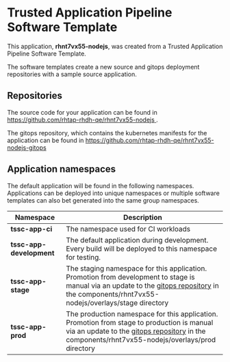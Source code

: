 # Trusted Application Pipeline Software Template

This application, **rhnt7vx55-nodejs**, was created from a Trusted Application Pipeline Software Template.

The software templates create a new source and gitops deployment repositories with a sample source application. 

## Repositories

The source code for your application can be found in [https://github.com/rhtap-rhdh-qe/rhnt7vx55-nodejs ](https://github.com/rhtap-rhdh-qe/rhnt7vx55-nodejs ).
 
The gitops repository, which contains the kubernetes manifests for the application can be found in 
[https://github.com/rhtap-rhdh-qe/rhnt7vx55-nodejs-gitops ](https://github.com/rhtap-rhdh-qe/rhnt7vx55-nodejs-gitops ) 

## Application namespaces 

The default application will be found in the following namespaces. Applications can be deployed into unique namespaces or multiple software templates can also bet generated into the same group namespaces.  

|  Namespace   |  Description   |  
| -------- | -------- |
| **tssc-app-ci** | The namespace used for CI workloads |
| **tssc-app-development** | The default application during development. Every build will be deployed to this namespace for testing. |
| **tssc-app-stage** | The staging namespace for this application. Promotion from development to stage is manual via an update to the [gitops repository](https://github.com/rhtap-rhdh-qe/rhnt7vx55-nodejs-gitops ) in the components/rhnt7vx55-nodejs/overlays/stage directory |
| **tssc-app-prod** | The production namespace for this application. Promotion from stage to production is manual via an update to the [gitops repository](https://github.com/rhtap-rhdh-qe/rhnt7vx55-nodejs-gitops ) in the components/rhnt7vx55-nodejs/overlays/prod directory |